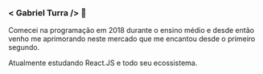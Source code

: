 ### < Gabriel Turra /> 🚀

Comecei na programação em 2018 durante o ensino médio e desde então venho me aprimorando neste mercado que me encantou desde o primeiro segundo.

Atualmente estudando React.JS e todo seu ecossistema.

<!--
**GabrielTurra/GabrielTurra** is a ✨ _special_ ✨ repository because its `README.md` (this file) appears on your GitHub profile.

Here are some ideas to get you started:

- 🔭 I’m currently working on ...
- 🌱 I’m currently learning ...
- 👯 I’m looking to collaborate on ...
- 🤔 I’m looking for help with ...
- 💬 Ask me about ...
- 📫 How to reach me: ...
- 😄 Pronouns: ...
- ⚡ Fun fact: ...
-->
